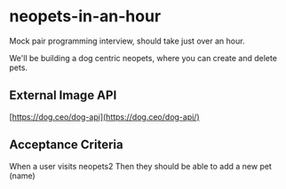 # neopets-in-an-hour

Mock pair programming interview, should take just over an hour.

We'll be building a dog centric neopets, where you can create and delete pets.

## External Image API

[https://dog.ceo/dog-api](https://dog.ceo/dog-api/)

## Acceptance Criteria

When a user visits neopets2
Then they should be able to add a new pet (name)

